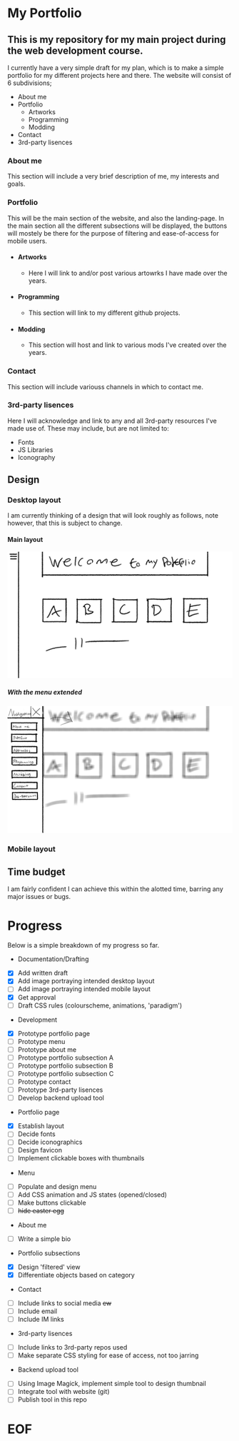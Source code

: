 # My Portfolio

## This is my repository for my main project during the web development course.

I currently have a very simple draft for my plan, which is to make a simple portfolio for my different projects here and there.
The website will consist of 6 subdivisions;
* About me
* Portfolio
  * Artworks
  * Programming
  * Modding
* Contact
* 3rd-party lisences

### About me
This section will include a very brief description of me, my interests and goals.

### Portfolio
This will be the main section of the website, and also the landing-page.
In the main section all the different subsections will be displayed, the buttons will mostely be there for the purpose of filtering and ease-of-access for mobile users.
* #### Artworks
  * Here I will link to and/or post various artowrks I have made over the years.
* #### Programming
  * This section will link to my different github projects.
* #### Modding
  * This section will host and link to various mods I've created over the years.

### Contact
This section will include variouss channels in which to contact me.

### 3rd-party lisences
Here I will acknowledge and link to any and all 3rd-party resources I've made use of.
These may include, but are not limited to:
* Fonts
* JS Libraries
* Iconography

## Design
### Desktop layout
I am currently thinking of a design that will look roughly as follows, note however, that this is subject to change.
#### Main layout
![Menu Hidden](https://github.com/ZiotecH/we1-main-proj/blob/dev/documentation/images/Menu-Retracted.png)
##### With the menu extended
![Menu Visible](https://github.com/ZiotecH/we1-main-proj/blob/dev/documentation/images/Menu-Extended.png)
### Mobile layout

## Time budget
I am fairly confident I can achieve this within the alotted time, barring any major issues or bugs.


# Progress
Below is a simple breakdown of my progress so far.

* Documentation/Drafting
- [x] Add written draft
- [x] Add image portraying intended desktop layout
- [ ] Add image portraying intended mobile layout
- [x] Get approval
- [ ] Draft CSS rules (colourscheme, animations, 'paradigm')

* Development
- [x] Prototype portfolio page
- [ ] Prototype menu
- [ ] Prototype about me
- [ ] Prototype portfolio subsection A
- [ ] Prototype portfolio subsection B
- [ ] Prototype portfolio subsection C
- [ ] Prototype contact
- [ ] Prototype 3rd-party lisences
- [ ] Develop backend upload tool

* Portfolio page
- [x] Establish layout
- [ ] Decide fonts
- [ ] Decide iconographics
- [ ] Design favicon
- [ ] Implement clickable boxes with thumbnails

* Menu
- [ ] Populate and design menu
- [ ] Add CSS animation and JS states (opened/closed)
- [ ] Make buttons clickable
- [ ] ~~hide easter egg~~

* About me
- [ ] Write a simple bio

* Portfolio subsections
- [x] Design 'filtered' view
- [x] Differentiate objects based on category

* Contact
- [ ] Include links to social media ~~ew~~
- [ ] Include email
- [ ] Include IM links

* 3rd-party lisences
- [ ] Include links to 3rd-party repos used
- [ ] Make separate CSS styling for ease of access, not too jarring

* Backend upload tool
- [ ] Using Image Magick, implement simple tool to design thumbnail
- [ ] Integrate tool with website (git)
- [ ] Publish tool in this repo

# EOF
